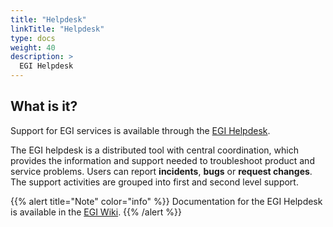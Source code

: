 ```yaml
---
title: "Helpdesk"
linkTitle: "Helpdesk"
type: docs
weight: 40
description: >
  EGI Helpdesk 
---
```


## What is it?

Support for EGI services is available through the
[EGI Helpdesk](http://helpdesk.egi.eu/).

The EGI helpdesk is a distributed tool with central coordination, which
provides the information and support needed to troubleshoot product and
service problems. Users can report **incidents**, **bugs** or **request
changes**. The support activities are grouped into first and second level
support.

{{% alert title="Note" color="info" %}} Documentation for the EGI Helpdesk is
available in the [EGI Wiki](https://wiki.egi.eu/wiki/GGUS).
{{% /alert %}}
